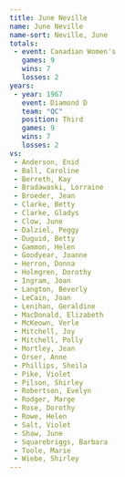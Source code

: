 ```yaml
---
title: June Neville
name: June Neville
name-sort: Neville, June
totals:
 - event: Canadian Women's
   games: 9
   wins: 7
   losses: 2
years:
 - year: 1967
   event: Diamond D
   team: "QC"
   position: Third
   games: 9
   wins: 7
   losses: 2
vs:
 - Anderson, Enid
 - Ball, Caroline
 - Berreth, Kay
 - Bradawaski, Lorraine
 - Broeder, Jean
 - Clarke, Betty
 - Clarke, Gladys
 - Clow, June
 - Dalziel, Peggy
 - Duguid, Betty
 - Gammon, Helen
 - Goodyear, Joanne
 - Herron, Donna
 - Holmgren, Dorothy
 - Ingram, Joan
 - Langton, Beverly
 - LeCain, Joan
 - Lenihan, Geraldine
 - MacDonald, Elizabeth
 - McKeown, Verle
 - Mitchell, Joy
 - Mitchell, Polly
 - Mortley, Jean
 - Orser, Anne
 - Phillips, Sheila
 - Pike, Violet
 - Pilson, Shirley
 - Robertson, Evelyn
 - Rodger, Marge
 - Rose, Dorothy
 - Rowe, Helen
 - Salt, Violet
 - Shaw, June
 - Squarebriggs, Barbara
 - Toole, Marie
 - Wiebe, Shirley
---
```

